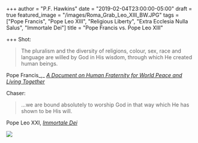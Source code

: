 +++
author = "P.F. Hawkins"
date = "2019-02-04T23:00:00-05:00"
draft = true
featured_image = "/images/Roma_Grab_Leo_XIII_BW.JPG"
tags = ["Pope Francis", "Pope Leo XIII", "Religious Liberty", "Extra Ecclesia Nulla Salus", "Immortale Dei"]
title = "Pope Francis vs. Pope Leo XIII"

+++
Shot:

> The pluralism and the diversity of religions, colour, sex, race and language are willed by God in His wisdom, through which He created human beings.

Pope Francis_,_ [_A Document on Human Fraternity for World Peace and Living Together_](http://w2.vatican.va/content/francesco/en/travels/2019/outside/documents/papa-francesco_20190204_documento-fratellanza-umana.html " A Document on Human Fraternity for World Peace and Living Together")

Chaser:

> …we are bound absolutely to worship God in that way which He has shown to be His will.

Pope Leo XXI, [_Immortale Dei_](http://w2.vatican.va/content/leo-xiii/en/encyclicals/documents/hf_l-xiii_enc_01111885_immortale-dei.html "Immortale Dei")

![](/images/leoxiii.jpeg)